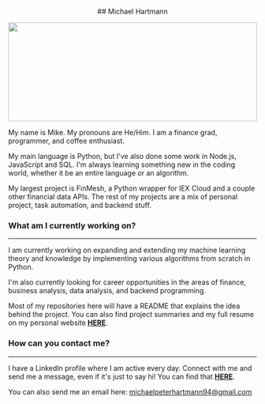 

<p align="center">## Michael Hartmann<p>

<img src="https://loading.io/asset/536617" width="100%" height="200">

My name is Mike. My pronouns are He/Him. I am a finance grad, programmer, and coffee enthusiast.

My main language is Python, but I've also done some work in Node.js, JavaScript and SQL. I'm always learning something new in the coding world, whether it be an entire language or an algorithm.

My largest project is FinMesh, a Python wrapper for IEX Cloud and a couple other financial data APIs. The rest of my projects are a mix of personal project, task automation, and backend stuff.

### What am I currently working on?
---

I am currently working on expanding and extending my machine learning theory and knowledge by implementing various algorithms from scratch in Python.
 
I'm also currently looking for career opportunities in the areas of finance, business analysis, data analysis, and backend programming.

Most of my repositories here will have a README that explains the idea behind the project. You can also find project summaries and my full resume on my personal website **[HERE](https://michaelphartmann.github.io/)**.

### How can you contact me?
---

I have a LinkedIn profile where I am active every day. Connect with me and send me a message, even if it's just to say hi! You can find that **[HERE](https://www.linkedin.com/in/michael-hartmann/)**.

You can also send me an email here: <michaelpeterhartmann94@gmail.com> 
